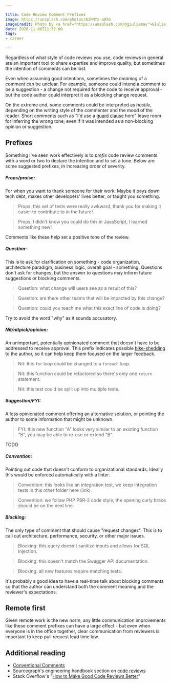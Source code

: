 ```yaml
---

title: Code Review Comment Prefixes
image: https://unsplash.com/photos/8JFMYz-a8Xo
imageCredit: Photo by <a href="https://unsplash.com/@giuliamay">Giulia May</a> on <a href="https://unsplash.com/photos/8JFMYz-a8Xo">Unsplash</a>
date: 2020-11-06T21:32:00
tags:
- career

---
```


Regardless of what style of code reviews you use, code reviews in general are an important tool to share expertise and improve quality, but sometimes the intention of comments can be lost.

Even when assuming good intentions, sometimes the _meaning_ of a comment can be unclear. For example, someone could intend a comment to be a suggestion - a change not required for the code to receive approval - but the code author could interpret it as a blocking change request.

On the extreme end, some comments could be interpreted as _hostile_, depending on the writing style of the commenter and the mood of the reader. Short comments such as "I'd use a [guard clause](https://en.wikipedia.org/wiki/Guard_(computer_science)) here" leave room for inferring the wrong tone, even if it was intended as a non-blocking opinion or suggestion.

## Prefixes

Something I've seen work effectively is to _prefix_ code review comments with a word or two to declare the intention and to set a tone. Below are some suggested prefixes, in increasing order of severity.

<!-- markdownlint-disable MD001 -->

##### **Props/praise:**

For when you want to thank someone for their work. Maybe it pays down tech debt, makes other developers' lives better, or taught you something.

> Props: this set of tests were really awkward, thank you for making it easier to contribute to in the future!

> Props: I didn't know you could do this in JavaScript, I learned something new!

Comments like these help set a positive tone of the review.

##### **Question:**

This is to ask for clarification on something - code organization, architecture paradigm, business logic, overall goal - something. Questions don't ask for changes, but the answer to questions may inform future suggestions or blocking comments.

> Question: what change will users see as a result of this?

> Question: are there other teams that will be impacted by this change?

> Question: could you teach me what this exact line of code is doing?

Try to avoid the word "why" as it sounds accusatory.

##### **Nit/nitpick/opinion:**

An unimportant, potentially opinionated comment that doesn't have to be addressed to receive approval. This prefix indicates possible [bike-shedding](https://en.wikipedia.org/wiki/Law_of_triviality) to the author, so it can help keep them focused on the larger feedback.

> Nit: this `for` loop could be changed to a `foreach` loop.

> Nit: this function could be refactored so there's only one `return` statement.

> Nit: this test could be split up into multiple tests.

##### **Suggestion/FYI:**

A less opinionated comment offering an alternative solution, or pointing the author to some information that might be unknown.

> FYI: this new function "A" looks very similar to an existing function "B", you may be able to re-use or extend "B".

TODO

##### **Convention:**

Pointing out code that doesn't conform to organizational standards. Ideally this would be enforced automatically with a linter.

> Convention: this looks like an integration test, we keep integration tests in this other folder here (link).

> Convention: we follow PHP PSR-2 code style, the opening curly brace should be on the next line.

##### **Blocking:**

The only type of comment that should cause "request changes". This is to call out architecture, performance, security, or other major issues.

> Blocking: this query doesn't sanitize inputs and allows for SQL injection.

> Blocking: this doesn't match the Swagger API documentation.

> Blocking: all new features require matching tests.

It's probably a good idea to have a real-time talk about blocking comments so that the author can understand both the comment meaning and the reviewer's expectations.

## Remote first

Given remote work is the new norm, any little communication improvements like these comment prefixes can have a large effect - but even when everyone is in the office together, clear communication from reviewers is important to keep pull request lead time low.

## Additional reading

- [Conventional Comments](https://conventionalcomments.org/#labels)
- Sourcegraph's engineering handbook section on [code reviews](https://about.sourcegraph.com/handbook/engineering/code_reviews#what-makes-an-effective-code-review)
- Stack Overflow's "[How to Make Good Code Reviews Better](https://stackoverflow.blog/2019/09/30/how-to-make-good-code-reviews-better/)"
